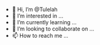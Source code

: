 - 👋 Hi, I’m @Tulelah
- 👀 I’m interested in ...
- 🌱 I’m currently learning ...
- 💞️ I’m looking to collaborate on ...
- 📫 How to reach me ...

<!---
Tulelah/Tulelah is a ✨ special ✨ repository because its `README.md` (this file) appears on your GitHub profile.
You can click the Preview link to take a look at your changes.
--->
